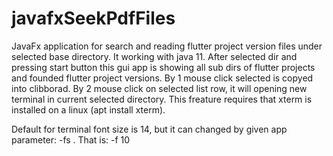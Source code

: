# javafxSeekPdfFiles
JavaFx application for search and reading flutter project version files under selected base directory. 
It working with java 11. After selected dir and pressing start button this gui app is showing all sub dirs
of flutter projects and founded flutter project versions. By 1 mouse click selected is copyed into clibborad.
By 2 mouse click on selected list row, it will opening new terminal in current selected directory. This freature
requires that xterm is installed on a linux (apt install xterm).

Default for terminal font size is 14, but it can changed by given app parameter: -fs <number> . That is: -f 10
